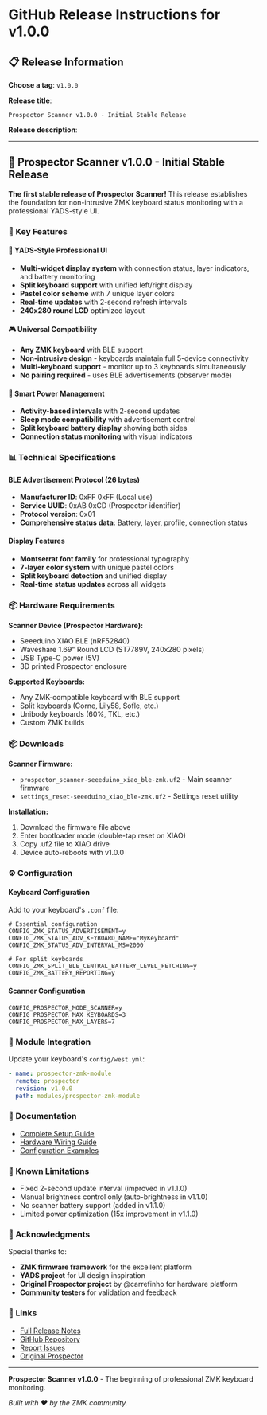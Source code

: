 # GitHub Release Instructions for v1.0.0

## 📋 Release Information

**Choose a tag**: `v1.0.0`

**Release title**: 
```
Prospector Scanner v1.0.0 - Initial Stable Release
```

**Release description**: 

---

## 🎉 Prospector Scanner v1.0.0 - Initial Stable Release

**The first stable release of Prospector Scanner!** This release establishes the foundation for non-intrusive ZMK keyboard status monitoring with a professional YADS-style UI.

### 🚀 Key Features

#### 📱 YADS-Style Professional UI
- **Multi-widget display system** with connection status, layer indicators, and battery monitoring
- **Split keyboard support** with unified left/right display
- **Pastel color scheme** with 7 unique layer colors
- **Real-time updates** with 2-second refresh intervals
- **240x280 round LCD** optimized layout

#### 🎮 Universal Compatibility
- **Any ZMK keyboard** with BLE support
- **Non-intrusive design** - keyboards maintain full 5-device connectivity
- **Multi-keyboard support** - monitor up to 3 keyboards simultaneously
- **No pairing required** - uses BLE advertisements (observer mode)

#### 🔋 Smart Power Management
- **Activity-based intervals** with 2-second updates
- **Sleep mode compatibility** with advertisement control
- **Split keyboard battery display** showing both sides
- **Connection status monitoring** with visual indicators

### 📊 Technical Specifications

#### BLE Advertisement Protocol (26 bytes)
- **Manufacturer ID**: 0xFF 0xFF (Local use)
- **Service UUID**: 0xAB 0xCD (Prospector identifier)
- **Protocol version**: 0x01
- **Comprehensive status data**: Battery, layer, profile, connection status

#### Display Features
- **Montserrat font family** for professional typography
- **7-layer color system** with unique pastel colors
- **Split keyboard detection** and unified display
- **Real-time status updates** across all widgets

### 📦 Hardware Requirements

**Scanner Device (Prospector Hardware):**
- Seeeduino XIAO BLE (nRF52840)
- Waveshare 1.69" Round LCD (ST7789V, 240x280 pixels)
- USB Type-C power (5V)
- 3D printed Prospector enclosure

**Supported Keyboards:**
- Any ZMK-compatible keyboard with BLE support
- Split keyboards (Corne, Lily58, Sofle, etc.)
- Unibody keyboards (60%, TKL, etc.)
- Custom ZMK builds

### 📦 Downloads

**Scanner Firmware:**
- `prospector_scanner-seeeduino_xiao_ble-zmk.uf2` - Main scanner firmware
- `settings_reset-seeeduino_xiao_ble-zmk.uf2` - Settings reset utility

**Installation:**
1. Download the firmware file above
2. Enter bootloader mode (double-tap reset on XIAO)
3. Copy .uf2 file to XIAO drive
4. Device auto-reboots with v1.0.0

### ⚙️ Configuration

#### Keyboard Configuration
Add to your keyboard's `.conf` file:
```kconfig
# Essential configuration
CONFIG_ZMK_STATUS_ADVERTISEMENT=y
CONFIG_ZMK_STATUS_ADV_KEYBOARD_NAME="MyKeyboard"
CONFIG_ZMK_STATUS_ADV_INTERVAL_MS=2000

# For split keyboards
CONFIG_ZMK_SPLIT_BLE_CENTRAL_BATTERY_LEVEL_FETCHING=y
CONFIG_ZMK_BATTERY_REPORTING=y
```

#### Scanner Configuration
```kconfig
CONFIG_PROSPECTOR_MODE_SCANNER=y
CONFIG_PROSPECTOR_MAX_KEYBOARDS=3
CONFIG_PROSPECTOR_MAX_LAYERS=7
```

### 🔄 Module Integration

Update your keyboard's `config/west.yml`:
```yaml
- name: prospector-zmk-module
  remote: prospector
  revision: v1.0.0
  path: modules/prospector-zmk-module
```

### 📖 Documentation
- [Complete Setup Guide](https://github.com/t-ogura/zmk-config-prospector#readme)
- [Hardware Wiring Guide](https://github.com/t-ogura/zmk-config-prospector#hardware-requirements)
- [Configuration Examples](https://github.com/t-ogura/zmk-config-prospector#quick-setup-examples)

### 🐛 Known Limitations
- Fixed 2-second update interval (improved in v1.1.0)
- Manual brightness control only (auto-brightness in v1.1.0)
- No scanner battery support (added in v1.1.0)
- Limited power optimization (15x improvement in v1.1.0)

### 🤝 Acknowledgments
Special thanks to:
- **ZMK firmware framework** for the excellent platform
- **YADS project** for UI design inspiration
- **Original Prospector project** by @carrefinho for hardware platform
- **Community testers** for validation and feedback

### 🔗 Links
- [Full Release Notes](docs/RELEASES/v1.0.0.md)
- [GitHub Repository](https://github.com/t-ogura/zmk-config-prospector)
- [Report Issues](https://github.com/t-ogura/zmk-config-prospector/issues)
- [Original Prospector](https://github.com/carrefinho/prospector)

---

**Prospector Scanner v1.0.0** - The beginning of professional ZMK keyboard monitoring.

*Built with ❤️ by the ZMK community.*